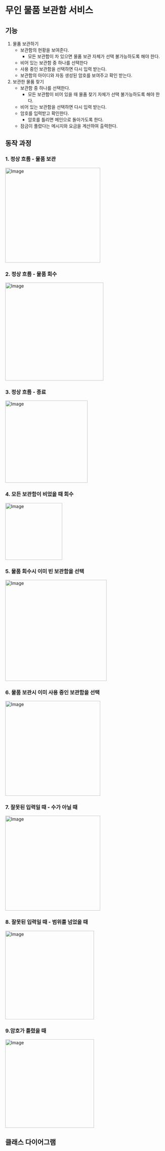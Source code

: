 # 무인 물품 보관함 서비스

## 기능
1. 물품 보관하기
   - 보관함의 현황을 보여준다.
     - 모든 보관함이 차 있으면 물품 보관 자체가 선택 불가능하도록 해야 한다.
   - 비어 있는 보관함 중 하나를 선택한다
   - 사용 중인 보관함을 선택하면 다시 입력 받는다.
   - 보관함의 아이디와 자동 생성된 암호를 보여주고 확인 받는다.
2. 보관한 물품 찾기
   - 보관함 중 하나를 선택한다.
     - 모든 보관함이 비어 있을 때 물품 찾기 자체가 선택 불가능하도록 해야 한다.
   - 비어 있는 보관함을 선택하면 다시 입력 받는다.
   - 암호를 입력받고 확인한다.
      - 암호를 틀리면 메인으로 돌아가도록 한다.
   - 잠금이 풀렸다는 메시지와 요금을 계산하여 출력한다.

## 동작 과정
### 1. 정상 흐름 - 물품 보관
  <img width="300" alt="Image" src="https://github.com/user-attachments/assets/d747ad63-643b-4f6a-aba6-8e07841010e4" />

### 2. 정상 흐름 - 물품 회수
   <img width="310" alt="Image" src="https://github.com/user-attachments/assets/14319010-5f01-4682-838f-0b4d75820170" />

### 3. 정상 흐름 - 종료
   <img width="260" alt="Image" src="https://github.com/user-attachments/assets/35c65e79-7144-4755-942d-b938e3fe48fb" />

### 4. 모든 보관함이 비었을 때 회수
   <img width="180" alt="Image" src="https://github.com/user-attachments/assets/12fad3d5-2053-4957-ba6a-86cc6031ea08" />

### 5. 물품 회수시 이미 빈 보관함을 선택
   <img width="320" alt="Image" src="https://github.com/user-attachments/assets/8a4e2087-e323-4e39-a191-f57ae8a6a6bb" />

### 6. 물품 보관시 이미 사용 중인 보관함을 선택
   <img width="300" alt="Image" src="https://github.com/user-attachments/assets/dd56665a-abee-4a47-9c26-ace4a55e7738" />

### 7. 잘못된 입력일 때 - 수가 아닐 때
   <img width="300" alt="Image" src="https://github.com/user-attachments/assets/782c9a9b-ffac-43cb-b968-a5eda5e52562" />

### 8. 잘못된 입력일 때 - 범위를 넘었을 때
   <img width="280" alt="Image" src="https://github.com/user-attachments/assets/ff8e382a-700b-4662-850a-b1ec1fc5b35f" />

### 9.암호가 틀렸을 때
   <img width="280" alt="Image" src="https://github.com/user-attachments/assets/79521d9f-8ffe-4f27-a301-77c62094c800" />

## 클래스 다이어그램

